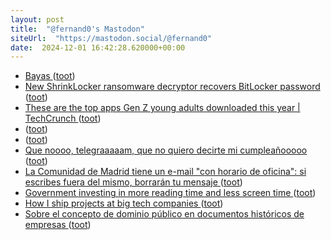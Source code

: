 ```yaml
---
layout: post
title:  "@fernand0's Mastodon"
siteUrl:  "https://mastodon.social/@fernand0"
date:  2024-12-01 16:42:28.620000+00:00
---
```

*  [Bayas ](https://www.flickr.com/photos/fernand0/54148586651) ([toot](https://mastodon.social/@fernand0/113578563903051768))
*  [New ShrinkLocker ransomware decryptor recovers BitLocker password ](https://www.bleepingcomputer.com/news/security/new-shrinklocker-ransomware-decryptor-recovers-bitlocker-password) ([toot](https://mastodon.social/@fernand0/113578563875515434))
*  [These are the top apps Gen Z young adults downloaded this year \| TechCrunch ](https://techcrunch.com/2024/11/10/these-are-the-top-apps-gen-z-young-adults-downloaded-this-year) ([toot](https://mastodon.social/@fernand0/113578229802795644))
*  [ ](https://mastodon.social/@joseli) ([toot](https://mastodon.social/@fernand0/113577728730639145))
*  [ ](https://mastodon.nu/@proteusbcn) ([toot](https://mastodon.social/@fernand0/113577727884324991))
*  [Que noooo, telegraaaaam, que no quiero decirte mi cumpleañooooo ](https://mastodon.social/@fernand0/113577717879283355) ([toot](https://mastodon.social/@fernand0/113577717879283355))
*  [La Comunidad de Madrid tiene un e-mail "con horario de oficina": si escribes fuera del mismo, borrarán tu mensaje ](https://www.genbeta.com/actualidad/comunidad-madrid-tiene-e-mail-horario-oficina-escribes-fuera-borraran-tu-mensaj) ([toot](https://mastodon.social/@fernand0/113577596775053691))
*  [Government investing in more reading time and less screen time ](https://www.government.se/articles/2024/02/government-investing-in-more-reading-time-and-less-screen-time) ([toot](https://mastodon.social/@fernand0/113577342875794070))
*  [How I ship projects at big tech companies ](https://www.seangoedecke.com/how-to-ship) ([toot](https://mastodon.social/@fernand0/113576999451099705))
*  [Sobre el concepto de dominio público en documentos históricos de empresas ](https://historiatelefonia.com/2024/11/13/sobre-el-concepto-de-dominio-publico-en-documentos-historicos-de-empresas) ([toot](https://mastodon.social/@fernand0/113576943266663867))
